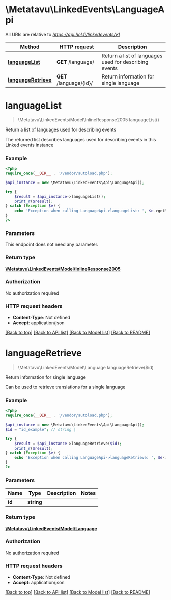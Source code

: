 # \Metatavu\LinkedEvents\LanguageApi

All URIs are relative to *https://api.hel.fi/linkedevents/v1*

Method | HTTP request | Description
------------- | ------------- | -------------
[**languageList**](LanguageApi.md#languageList) | **GET** /language/ | Return a list of languages used for describing events
[**languageRetrieve**](LanguageApi.md#languageRetrieve) | **GET** /language/{id}/ | Return information for single language


# **languageList**
> \\Metatavu\LinkedEvents\Model\InlineResponse2005 languageList()

Return a list of languages used for describing events

The returned list describes languages used for describing events in this Linked events instance

### Example
```php
<?php
require_once(__DIR__ . '/vendor/autoload.php');

$api_instance = new \Metatavu\LinkedEvents\Api\LanguageApi();

try {
    $result = $api_instance->languageList();
    print_r($result);
} catch (Exception $e) {
    echo 'Exception when calling LanguageApi->languageList: ', $e->getMessage(), PHP_EOL;
}
?>
```

### Parameters
This endpoint does not need any parameter.

### Return type

[**\\Metatavu\LinkedEvents\Model\InlineResponse2005**](../Model/InlineResponse2005.md)

### Authorization

No authorization required

### HTTP request headers

 - **Content-Type**: Not defined
 - **Accept**: application/json

[[Back to top]](#) [[Back to API list]](../../README.md#documentation-for-api-endpoints) [[Back to Model list]](../../README.md#documentation-for-models) [[Back to README]](../../README.md)

# **languageRetrieve**
> \\Metatavu\LinkedEvents\Model\Language languageRetrieve($id)

Return information for single language

Can be used to retrieve translations for a single language

### Example
```php
<?php
require_once(__DIR__ . '/vendor/autoload.php');

$api_instance = new \Metatavu\LinkedEvents\Api\LanguageApi();
$id = "id_example"; // string | 

try {
    $result = $api_instance->languageRetrieve($id);
    print_r($result);
} catch (Exception $e) {
    echo 'Exception when calling LanguageApi->languageRetrieve: ', $e->getMessage(), PHP_EOL;
}
?>
```

### Parameters

Name | Type | Description  | Notes
------------- | ------------- | ------------- | -------------
 **id** | **string**|  |

### Return type

[**\\Metatavu\LinkedEvents\Model\Language**](../Model/Language.md)

### Authorization

No authorization required

### HTTP request headers

 - **Content-Type**: Not defined
 - **Accept**: application/json

[[Back to top]](#) [[Back to API list]](../../README.md#documentation-for-api-endpoints) [[Back to Model list]](../../README.md#documentation-for-models) [[Back to README]](../../README.md)

